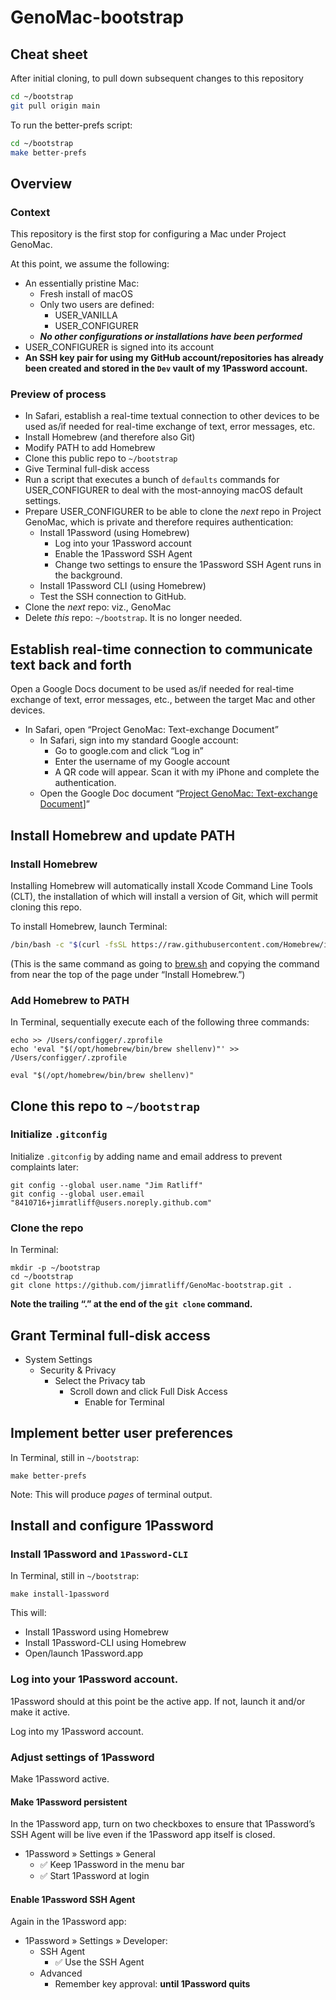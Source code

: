 # GenoMac-bootstrap

## Cheat sheet
After initial cloning, to pull down subsequent changes to this repository
```bash
cd ~/bootstrap
git pull origin main
```

To run the better-prefs script:
```bash
cd ~/bootstrap
make better-prefs
```

## Overview
### Context
This repository is the first stop for configuring a Mac under Project GenoMac.

At this point, we assume the following:
- An essentially pristine Mac:
  - Fresh install of macOS
  - Only two users are defined:
    - USER_VANILLA
    - USER_CONFIGURER
  - ***No other configurations or installations have been performed***
- USER_CONFIGURER is signed into its account
- **An SSH key pair for using my GitHub account/repositories has already been created and stored in the `Dev` vault of my 1Password account.**

### Preview of process
- In Safari, establish a real-time textual connection to other devices to be used as/if needed for real-time exchange of text, error messages, etc.
- Install Homebrew (and therefore also Git)
- Modify PATH to add Homebrew
- Clone this public repo to `~/bootstrap`
- Give Terminal full-disk access
- Run a script that executes a bunch of `defaults` commands for USER_CONFIGURER to deal with the most-annoying macOS default settings.
- Prepare USER_CONFIGURER to be able to clone the *next* repo in Project GenoMac, which is private and therefore requires authentication:
  - Install 1Password (using Homebrew)
    - Log into your 1Password account
    - Enable the 1Password SSH Agent
    - Change two settings to ensure the 1Password SSH Agent runs in the background.
  - Install 1Password CLI (using Homebrew)
  - Test the SSH connection to GitHub.
- Clone the *next* repo: viz., GenoMac
- Delete *this* repo: `~/bootstrap`. It is no longer needed.

## Establish real-time connection to communicate text back and forth
Open a Google Docs document to be used as/if needed for real-time exchange of text, error messages, etc., between the target Mac and other devices.
- In Safari, open “Project GenoMac: Text-exchange Document” 
  - In Safari, sign into my standard Google account:
    - Go to google.com and click “Log in”
    - Enter the username of my Google account
    - A QR code will appear. Scan it with my iPhone and complete the authentication.
  - Open the Google Doc document “[Project GenoMac: Text-exchange Document](https://docs.google.com/document/d/1RCbwjLHPidxRJJcvzILKGwtSkKpDrm8dT1fgJxlUdZ4/edit?usp=sharing)]”
 

## Install Homebrew and update PATH
### Install Homebrew
Installing Homebrew will automatically install Xcode Command Line Tools (CLT), the 
installation of which will install a version of Git, which will permit cloning this repo.

To install Homebrew, launch Terminal:
```bash
/bin/bash -c "$(curl -fsSL https://raw.githubusercontent.com/Homebrew/install/HEAD/install.sh)"
```
(This is the same command as going to [brew.sh](https://brew.sh/) and copying the command from near the top of the page under “Install Homebrew.”)
### Add Homebrew to PATH
In Terminal, sequentially execute each of the following three commands:
```shell
echo >> /Users/configger/.zprofile
echo 'eval "$(/opt/homebrew/bin/brew shellenv)"' >> /Users/configger/.zprofile

eval "$(/opt/homebrew/bin/brew shellenv)"
```
## Clone this repo to `~/bootstrap`
### Initialize `.gitconfig`
Initialize `.gitconfig` by adding name and email address to prevent complaints later:
```shell
git config --global user.name "Jim Ratliff"
git config --global user.email "8410716+jimratliff@users.noreply.github.com"
```
### Clone the repo
In Terminal:
```shell
mkdir -p ~/bootstrap
cd ~/bootstrap
git clone https://github.com/jimratliff/GenoMac-bootstrap.git .
```
**Note the trailing “.” at the end of the `git clone` command.**

## Grant Terminal full-disk access
- System Settings
  - Security & Privacy
    - Select the Privacy tab
      - Scroll down and click Full Disk Access
        - Enable for Terminal

## Implement better user preferences
In Terminal, still in `~/bootstrap`:
```shell
make better-prefs
```

Note: This will produce *pages* of terminal output.

## Install and configure 1Password
### Install 1Password and `1Password-CLI`
In Terminal, still in `~/bootstrap`:
```shell
make install-1password
```
This will:
- Install 1Password using Homebrew
- Install 1Password-CLI using Homebrew
- Open/launch 1Password.app

### Log into your 1Password account.
1Password should at this point be the active app. If not, launch it and/or make it active.

Log into my 1Password account.

### Adjust settings of 1Password
Make 1Password active.

#### Make 1Password persistent
In the 1Password app, turn on two checkboxes to ensure that 1Password’s SSH Agent will be live even if the 1Password app itself is closed.
- 1Password » Settings » General
  - ✅ Keep 1Password in the menu bar
  - ✅ Start 1Password at login
 
#### Enable 1Password SSH Agent
Again in the 1Password app:
- 1Password » Settings » Developer:
  - SSH Agent
    - ✅ Use the SSH Agent
  - Advanced
    - Remember key approval: **until 1Password quits**


